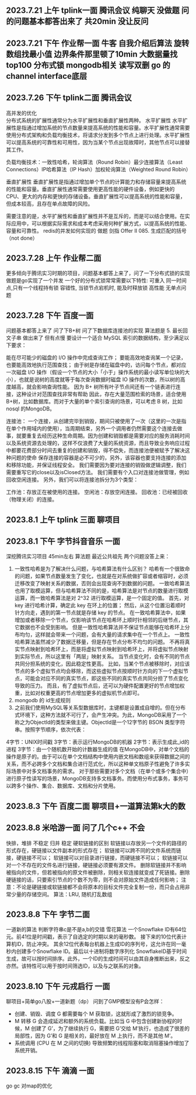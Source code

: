 ## 2023.7.21 上午 tplink一面 腾讯会议 纯聊天 没做题 问的问题基本都答出来了 共20min 没让反问
## 2023.7.21 下午 作业帮一面 牛客 自我介绍后算法 旋转数组找最小值 边界条件那里顿了10min 大数据量找top100  分布式锁  mongodb相关 读写双删  go 的channel interface底层
## 2023.7.26 下午 tplink二面 腾讯会议 
高并发的优化  
分布式系统的扩展性通常分为水平扩展性和垂直扩展性两种。
水平扩展性
水平扩展性是指通过增加系统的节点数量来提高系统的性能和容量。水平扩展性通常需要使用分布式架构和负载均衡技术，将请求分发到多个节点上进行处理。水平扩展性可以提高系统的可靠性和可用性，因为当某个节点出现故障时，其他节点可以接替其工作。

负载均衡技术：一致性哈希，轮询算法（Round Robin）最少连接算法（Least Connections）IP哈希算法（IP Hash）加权轮询算法（Weighted Round Robin）

垂直扩展性
垂直扩展性是指通过增加单个节点的计算能力和存储容量来提高系统的性能和容量。垂直扩展性通常需要使用更高性能的硬件设备，例如更快的CPU、更大的内存和更快的存储设备。垂直扩展性可以提高系统的性能和容量，但成本较高，且存在单点故障的风险。

需要注意的是，水平扩展性和垂直扩展性并不是互斥的，而是可以结合使用。在实际应用中，可以根据实际需求和成本考虑采用何种扩展方式，以提高系统的性能、容量和可靠性。
redis的并发如何实现的 做题 剑指 Offer II 085. 生成匹配的括号（not done）
## 2023.7.28 上午 作业帮二面 
更多倾向于腾讯实习时期的项目，问题基本都答上来了，问了一下分布式锁的实现 做题是go实现了一个并发
一个好的分布式锁常常需要以下特性:
可重入
同一时间点,只有一个线程持有锁
容错性, 当锁节点宕机时, 能及时释放锁
高性能
无单点问题
## 2023.7.28 下午 百度一面
问题基本都答上来了 问了下B+树 问了下数据库连接池的实现 算法题是  5. 最长回文子串 做出来了 但有点慢
要设计一个适合 MySQL 索引的数据结构，至少满足以下要求：

能在尽可能少的磁盘的 I/O 操作中完成查询工作；
要能高效地查询某一个记录，也要能高效地执行范围查找；
由于树是存储在磁盘中的，访问每个节点，都对应一次磁盘 I/O 操作（假设一个节点的大小「小于」操作系统的最小读写单位块的大小），也就是说树的高度就等于每次查询数据时磁盘 IO 操作的次数，所以树的高度越高，就会影响查询性能。
因为 B+ 树所有叶子节点间还有一个链表进行连接，这种设计对范围查找非常有帮助
因此，存在大量范围检索的场景，适合使用 B+树，比如数据库。而对于大量的单个索引查询的场景，可以考虑 B 树，比如 nosql 的MongoDB。

连接池：
一个连接，从创建完毕到销毁，期间只被使用了一次（这里的一次是指在单个作用域内的使用），当周期结束，另外一个调用者仍然需要这个连接去做事，就要重复去经历这种生命周期。因为创建和销毁都是需要对应的服务消耗时间以及系统资源去处理的，这样不仅浪费了大量的系统资源，而且导致业务响应过程中都要花费部分时间去重复的创建和销毁，得不偿失，而连接池便被赋予了解决这种问题的使命
保存连接的容器是必不可少的，另外，该容器也要支持连接的添加和移除功能，并保证线程安全。
我们需要因为要对连接的销毁做逻辑调整，我们需要重写它的close以及isClosed方法。
我们需要有个入口对连接池做管理，例如回收空闲连接。
另外，我们可以将连接池拆分为3个类型：

工作池：存放正在被使用的连接。
空闲池：存放空闲连接。
回收池：已经被回收（物理关闭）的连接。
## 2023.8.1 上午 tplink 三面 聊项目
## 2023.8.1 下午 字节抖音音乐 一面
深挖腾讯实习项目 45min左右 算法题 最近公共祖先
两个问题没答上来： 
1. 一致性哈希是为了解决什么问题，与哈希算法有什么区别？
哈希有一个很致命的问题，如果节点数量发生了变化，也就是在对系统做扩容或者缩容时，必须迁移改变了映射关系的数据，否则会出现查询不到数据的问题。
一致哈希算法也用了取模运算，但与哈希算法不同的是，哈希算法是对节点的数量进行取模运算，而一致哈希算法是对 2^32 进行取模运算，是一个固定的值。
首先，对 key 进行哈希计算，确定此 key 在环上的位置；
然后，从这个位置沿着顺时针方向走，遇到的第一节点就是存储 key 的节点。
在一致哈希算法中，如果增加或者移除一个节点，仅影响该节点在哈希环上顺时针相邻的后继节点，其它数据也不会受到影响。
但是一致性哈希算法并不保证节点能够在哈希环上分布均匀，这样就会带来一个问题，会有大量的请求集中在一个节点上。
一致性哈希算法虽然减少了数据迁移量，但是存在节点分布不均匀的问题。
不再将真实节点映射到哈希环上，而是将虚拟节点映射到哈希环上，并将虚拟节点映射到实际节点，所以这里有「两层」映射关系。
当节点变化时，会有不同的节点共同分担系统的变化，因此稳定性更高。
比如，当某个节点被移除时，对应该节点的多个虚拟节点均会移除，而这些虚拟节点按顺时针方向的下一个虚拟节点，可能会对应不同的真实节点，即这些不同的真实节点共同分担了节点变化导致的压力。
而且，有了虚拟节点后，还可以为硬件配置更好的节点增加权重，比如对权重更高的节点增加更多的虚拟机节点即可。
2. mongodb 的 id生成规则
3. 之前我们使用MySQL等关系型数据库时，主键都是设置成自增的。但在分布式环境下，这种方法就不可行了，会产生冲突。为此，MongoDB采用了一个称之为ObjectId的类型来做主键。ObjectId是一个12字节的 BSON 类型字符串。按照字节顺序，依次代表：

4字节：UNIX时间戳
3字节：表示运行MongoDB的机器
2字节：表示生成此_id的进程
3字节：由一个随机数开始的计数器生成的值
在MongoDB中，对单个文档的操作是原子的。由于可以在单个文档结构中使用内嵌文档和数组来获得数据之间的关系，而不必跨多个文档和集合进行范式化，所以这种单文档原子性避免了许多实际场景中对多文档事务的需求。
对于那些需要对多个文档（在单个或多个集合中）进行原子性读写的场景，MongoDB支持多文档事务。而使用分布式事务，事务可以跨多个操作、集合、数据库、文档和分片使用。
## 2023.8.3 下午 百度二面 聊项目+一道算法第k大的数
## 2023.8.8 米哈游一面 问了几个c++ 不会 
快排，堆排 不稳定 归并 稳定
硬软链接的区别
软链接以存放另一个文件的路径的形式存在，硬链接以文件副本的形式存在；
软链接可以跨不同的文件系统而链接，硬链接不可以；
软链接可以对目录进行链接，而硬链接不可以；
软链接可以对一个不存在的文件名进行链接，硬链接必须要有源文件。
删除软链接并不影响被指向的文件，但若被指向的原文件被删除，则相关软连接就变成了死链接。删除硬链接的话，只要索引节点的个数不为零，则不会对原始文件造成任何影响；
注意：不论是硬链接或软链接都不会将原本的目标文件完全复制一份，而只会占用非常少量的存储空间。
算法：LRU, 随机打乱数组
## 2023.8.8 下午 字节二面 
一道新的算法 判断字符串c是不是a,b的交错
雪花算法 
一个Snowflake ID有64位元。前41位是时间戳，表示了自选定的时期以来的毫秒数。 接下来的10位代表计算机ID，防止冲突。 其余12位代表每台机器上生成ID的序列号，这允许在同一毫秒内创建多个Snowflake ID。最后以十进制将数字序列化
SnowflakeID基于时间生成，故可以按时间排序。此外，一个ID的生成时间可以由其自身推断出来，反之亦然。该特性可以用于按时间筛选ID，以及与之联系的对象。
## 2023.8.10 下午 元戎启行 一面
聊项目+简单go八股+一道新题（dp）
问到了GMP模型没有P会怎样：
- 创建、销毁、调度 G 都需要每个 M 获取锁，这就形成了激烈的锁竞争。
- M 转移 G 会造成延迟和额外的系统负载。比如当 G 中包含创建新协程的时候，M 创建了 G’，为了继续执行 G，需要把 G’交给 M’执行，也造成了很差的局部性，因为 G’和 G 是相关的，最好放在 M 上执行，而不是其他 M’。
- 系统调用 (CPU 在 M 之间的切换) 导致频繁的线程阻塞和取消阻塞操作增加了系统开销。
## 2023.8.15 下午 滴滴 一面
go gc 对map的优化 
